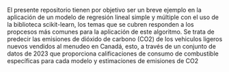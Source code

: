 El presente repositorio tienen por objetivo ser un breve ejemplo en la aplicación de un modelo de regresión lineal simple y múltiple con el uso de la biblioteca scikit-learn, los temas que se cubren responden a los propcesos más comunes para la aplicación de este algoritmo. Se trata de predecir las emisiones de dióxido de carbono (CO2) de los vehiculos ligeros nuevos vendidos al menudeo en Canadá, esto, a través de un conjunto de datos de 2023 que proporciona calificaciones de consumo de combustible específicas para cada modelo y estimaciones de emisiones de CO2
